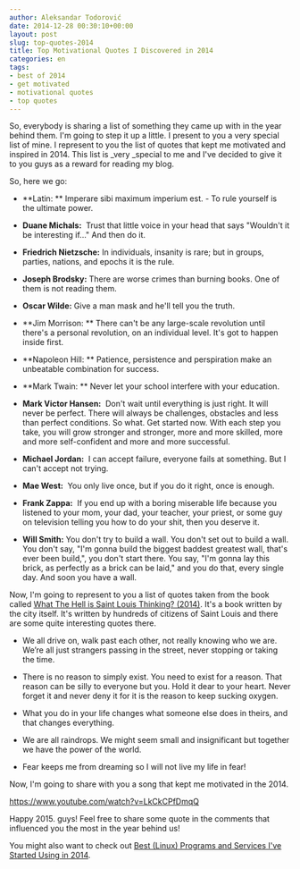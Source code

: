 ```yaml
---
author: Aleksandar Todorović
date: 2014-12-28 00:30:10+00:00
layout: post
slug: top-quotes-2014
title: Top Motivational Quotes I Discovered in 2014
categories: en
tags:
- best of 2014
- get motivated
- motivational quotes
- top quotes
---
```


So, everybody is sharing a list of something they came up with in the year behind them. I'm going to step it up a little. I present to you a very special list of mine. I represent to you the list of quotes that kept me motivated and inspired in 2014. This list is _very _special to me and I've decided to give it to you guys as a reward for reading my blog.

So, here we go:




  * **Latin: ** Imperare sibi maximum imperium est. - To rule yourself is the ultimate power.


  * **Duane Michals:**  Trust that little voice in your head that says "Wouldn't it be interesting if..." And then do it.


  * **Friedrich Nietzsche:** In individuals, insanity is rare; but in groups, parties, nations, and epochs it is the rule.


  * **Joseph Brodsky:** There are worse crimes than burning books. One of them is not reading them.


  * **Oscar Wilde:** Give a man mask and he'll tell you the truth.


  * **Jim Morrison: ** There can't be any large-scale revolution until there's a personal revolution, on an individual level. It's got to happen inside first.


  * **Napoleon Hill: ** Patience, persistence and perspiration make an unbeatable combination for success.


  * **Mark Twain: ** Never let your school interfere with your education.


  * **Mark Victor Hansen:**  Don't wait until everything is just right. It will never be perfect. There will always be challenges, obstacles and less than perfect conditions. So what. Get started now. With each step you take, you will grow stronger and stronger, more and more skilled, more and more self-confident and more and more successful.


  * **Michael Jordan:**  I can accept failure, everyone fails at something. But I can't accept not trying.


  * **Mae West:**  You only live once, but if you do it right, once is enough.


  * **Frank Zappa:**  If you end up with a boring miserable life because you listened to your mom, your dad, your teacher, your priest, or some guy on television telling you how to do your shit, then you deserve it.


  * **Will Smith:** You don't try to build a wall. You don't set out to build a wall. You don't say, "I'm gonna build the biggest baddest greatest wall, that's ever been build,", you don't start there. You say, "I'm gonna lay this brick, as perfectly as a brick can be laid," and you do that, every single day. And soon you have a wall.


Now, I'm going to represent to you a list of quotes taken from the book called [What The Hell is Saint Louis Thinking? (2014)](http://stlcurator.com/henry-goldkamp-what-the-hell-stl/). It's a book written by the city itself. It's written by hundreds of citizens of Saint Louis and there are some quite interesting quotes there.




  * We all drive on, walk past each other, not really knowing who we are. We’re all just strangers passing in the street, never stopping or taking the time.


  * There is no reason to simply exist. You need to exist for a reason. That reason can be silly to everyone but you. Hold it dear to your heart. Never forget it and never deny it for it is the reason to keep sucking oxygen.


  * What you do in your life changes what someone else does in theirs, and that changes everything.


  * We are all raindrops. We might seem small and insignificant but together we have the power of the world.


  * Fear keeps me from dreaming so I will not live my life in fear!


Now, I'm going to share with you a song that kept me motivated in the 2014.

https://www.youtube.com/watch?v=LkCkCPfDmqQ

Happy 2015. guys! Feel free to share some quote in the comments that influenced you the most in the year behind us!

You might also want to check out [Best (Linux) Programs and Services I've Started Using in 2014](https://aleksandartodorovic.wordpress.com/2015/01/10/best-linux-programs-and-services-in-2014/).
